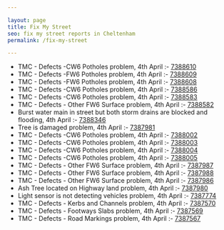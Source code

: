 ```yaml
---

layout: page
title: Fix My Street
seo: fix my street reports in Cheltenham
permalink: /fix-my-street

---
```


<!-- fix_marker starts -->

- TMC - Defects -CW6 Potholes  problem, 4th April :- [7388610](https://www.fixmystreet.com/report/7388610)
- TMC - Defects -FW6 Potholes problem, 4th April :- [7388609](https://www.fixmystreet.com/report/7388609)
- TMC - Defects -FW6 Potholes problem, 4th April :- [7388608](https://www.fixmystreet.com/report/7388608)
- TMC - Defects -CW6 Potholes  problem, 4th April :- [7388586](https://www.fixmystreet.com/report/7388586)
- TMC - Defects -CW6 Potholes  problem, 4th April :- [7388583](https://www.fixmystreet.com/report/7388583)
- TMC - Defects - Other FW6  Surface problem, 4th April :- [7388582](https://www.fixmystreet.com/report/7388582)
- Burst water main in street but both storm drains are blocked and flooding, 4th April :- [7388346](https://www.fixmystreet.com/report/7388346)
- Tree is damaged problem, 4th April :- [7387981](https://www.fixmystreet.com/report/7387981)
- TMC - Defects -CW6 Potholes  problem, 4th April :- [7388002](https://www.fixmystreet.com/report/7388002)
- TMC - Defects -CW6 Potholes  problem, 4th April :- [7388003](https://www.fixmystreet.com/report/7388003)
- TMC - Defects -CW6 Potholes  problem, 4th April :- [7388004](https://www.fixmystreet.com/report/7388004)
- TMC - Defects -CW6 Potholes  problem, 4th April :- [7388005](https://www.fixmystreet.com/report/7388005)
- TMC - Defects - Other FW6  Surface problem, 4th April :- [7387987](https://www.fixmystreet.com/report/7387987)
- TMC - Defects - Other FW6  Surface problem, 4th April :- [7387988](https://www.fixmystreet.com/report/7387988)
- TMC - Defects - Other FW6  Surface problem, 4th April :- [7387986](https://www.fixmystreet.com/report/7387986)
- Ash Tree located on Highway land problem, 4th April :- [7387980](https://www.fixmystreet.com/report/7387980)
- Light sensor is not detecting vehicles problem, 4th April :- [7387774](https://www.fixmystreet.com/report/7387774)
- TMC - Defects - Kerbs and Channels problem, 4th April :- [7387570](https://www.fixmystreet.com/report/7387570)
- TMC - Defects - Footways Slabs problem, 4th April :- [7387569](https://www.fixmystreet.com/report/7387569)
- TMC - Defects - Road Markings problem, 4th April :- [7387567](https://www.fixmystreet.com/report/7387567)

<!-- fix_marker ends -->